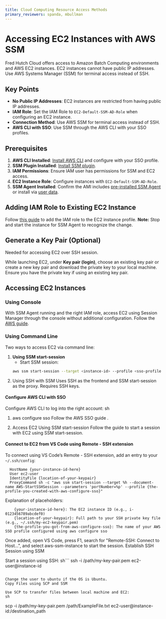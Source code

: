 ```yaml
---
title: Cloud Computing Resource Access Methods
primary_reviewers: spanda, mbullman
---
```


# Accessing EC2 Instances with AWS SSM

Fred Hutch Cloud offers access to Amazon Batch Computing environments and AWS EC2 instances. EC2 instances cannot have public IP addresses. Use AWS Systems Manager (SSM) for terminal access instead of SSH.

## Key Points

- **No Public IP Addresses**: EC2 instances are restricted from having public IP addresses.
- **IAM Role**: Set the IAM Role to `EC2-Default-SSM-AD-Role` when configuring an EC2 instance.
- **Connection Method**: Use AWS SSM for terminal access instead of SSH.
- **AWS CLI with SSO**: Use SSM through the AWS CLI with your SSO profiles.

## Prerequisites

1. **AWS CLI Installed**: [Install AWS CLI](https://docs.aws.amazon.com/cli/latest/userguide/getting-started-install.html) and configure with your SSO profile.
2. **SSM Plugin Installed**: [Install SSM plugin](https://docs.aws.amazon.com/systems-manager/latest/userguide/session-manager-working-with-install-plugin.html).
3. **IAM Permissions**: Ensure IAM user has permissions for SSM and EC2 access.
4. **EC2 Instance Role**: Configure instances with `EC2-Default-SSM-AD-Role`.
5. **SSM Agent Installed**: Confirm the AMI includes [pre-installed SSM Agent](https://docs.aws.amazon.com/systems-manager/latest/userguide/ami-preinstalled-agent.html) or install via [user data](https://repost.aws/knowledge-center/install-ssm-agent-ec2-linux).

## Adding IAM Role to Existing EC2 Instance

Follow [this guide](https://repost.aws/knowledge-center/attach-replace-ec2-instance-profile) to add the IAM role to the EC2 instance profile. 
**Note:** Stop and start the instance for SSM Agent to recognize the change.

## Generate a Key Pair (Optional)

Needed for accessing EC2 over SSH session.

While launching EC2, under **Key pair (login)**, choose an existing key pair or create a new key pair and download the private key to your local machine. Ensure you have the private key if using an existing key pair.

## Accessing EC2 Instances

### Using Console

With SSM Agent running and the right IAM role, access EC2 using Session Manager through the console without additional configuration. Follow the [AWS guide](https://docs.aws.amazon.com/AWSEC2/latest/UserGuide/connect-with-systems-manager-session-manager.html).

### Using Command Line

Two ways to access EC2 via command line:

1. **Using SSM start-session**
   - Start SSM session: 
   ```sh
   aws ssm start-session --target <instance-id> --profile <sso-profile>
   ```
2. Using SSH with SSM 
Uses SSH as the frontend and SSM start-session as the proxy.
Requires SSH keys.
         
     

#### Configure AWS CLI with SSO 

Configure AWS CLI to log into the right account: 
sh
1. aws configure sso
Follow the AWS SSO guide . 

2. Access EC2 Using SSM start-session 
Follow the guide  to start a session with EC2 using SSM start-session. 

#### Connect to EC2 from VS Code using Remote - SSH extension 

To connect using VS Code’s Remote - SSH extension, add an entry to your `~/.ssh/config`: 
```Host aws-ssm-instance
  HostName {your-instance-id-here}
  User ec2-user
  IdentityFile {location-of-your-keypair}
  ProxyCommand sh -c "aws ssm start-session --target %h --document-name AWS-StartSSHSession --parameters 'portNumber=%p' --profile {the-profile-you-created-with-aws-configure-sso}"
  ``` 
 

Explanation of placeholders: 
```
    {your-instance-id-here}: The EC2 instance ID (e.g., i-0123456789abcdef0)
    {location-of-your-keypair}: Full path to your SSH private key file (e.g., ~/.ssh/my-ec2-keypair.pem)
    {the-profile-you-got-from-aws-configure-sso}: The name of your AWS SSO profile configured using aws configure sso
```   

Once added, open VS Code, press F1, search for "Remote-SSH: Connect to Host...", and select aws-ssm-instance to start the session. 
Establish SSH Session using SSM 

Start a session using SSH: 
sh``` 
ssh -i /path/my-key-pair.pem ec2-user@instance-id
 ```
 
Change the user to ubuntu if the OS is Ubuntu. 
Copy Files using SCP and SSM 

Use SCP to transfer files between local machine and EC2: 
sh
```
scp -i /path/my-key-pair.pem /path/ExampleFile.txt ec2-user@instance-id:/destination_path
```
